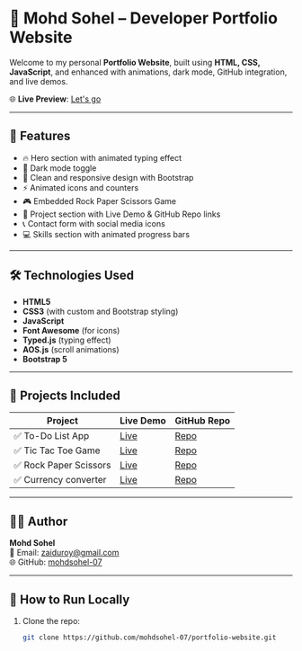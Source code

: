 # 💼 Mohd Sohel – Developer Portfolio Website

Welcome to my personal **Portfolio Website**, built using **HTML, CSS, JavaScript**, and enhanced with animations, dark mode, GitHub integration, and live demos.

🌐 **Live Preview**: [Let's go](https://mohdsohel-07.github.io/portfolio/)

---

## 📌 Features

- 🔥 Hero section with animated typing effect
- 🌙 Dark mode toggle
- 🎨 Clean and responsive design with Bootstrap
- ⚡ Animated icons and counters
- 🎮 Embedded Rock Paper Scissors Game
- 📂 Project section with Live Demo & GitHub Repo links
- 📞 Contact form with social media icons
- 💻 Skills section with animated progress bars

---

## 🛠️ Technologies Used

- **HTML5**
- **CSS3** (with custom and Bootstrap styling)
- **JavaScript**
- **Font Awesome** (for icons)
- **Typed.js** (typing effect)
- **AOS.js** (scroll animations)
- **Bootstrap 5**

---

## 📂 Projects Included

| Project               | Live Demo | GitHub Repo |
|-----------------------|-----------|-------------|
| ✅ To-Do List App      | [Live](https://mohdsohel-07.github.io/To-Dos/) | [Repo](https://github.com/mohdsohel-07/To-Dos) |
| ✅ Tic Tac Toe Game    | [Live](https://mohdsohel-07.github.io/Tic-Tac-Toe-Game/) | [Repo](https://github.com/mohdsohel-07/Tic-Tac-Toe-Game) |
| ✅ Rock Paper Scissors | [Live](https://mohdsohel-07.github.io/Rock-Paper-Scissors/) | [Repo](https://github.com/mohdsohel-07/Rock-Paper-Scissors) |
| ✅ Currency converter  | [Live](https://mohdsohel-07.github.io/currency-converter/) | [Repo](https://github.com/mohdsohel-07/currency-converter) |

---

## 👨‍💻 Author

**Mohd Sohel**  
📧 Email: [zaiduroy@gmail.com](mailto:zaiduroy@gmail.com)  
🌐 GitHub: [mohdsohel-07](https://github.com/mohdsohel-07)

---

## 🚀 How to Run Locally

1. Clone the repo:
   ```bash
   git clone https://github.com/mohdsohel-07/portfolio-website.git

